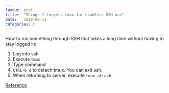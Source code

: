 ```yaml
---
layout: post
title:  "Things I forget: tmux for headless SSH use"
date:   2018-09-11
categories: r
---
```


How to run something through SSH that takes a long time without having to stay logged in:

1. Log into ssh
2. Execute `tmux`
3. Type command
4. `CTRL-b d` to detach tmux. You can exit ssh.
5. When returning to server, execute `tmux attach`

[Reference](https://hackernoon.com/a-gentle-introduction-to-tmux-8d784c404340)
